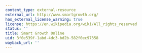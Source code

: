 ```yaml
---
content_type: external-resource
external_url: http://www.smartgrowth.org/
has_external_license_warning: true
license: https://en.wikipedia.org/wiki/All_rights_reserved
status: ''
title: Smart Growth Online
uid: 3f0e539f-1abd-4dc3-bd2b-582f0ec97358
wayback_url: ''
---
```

